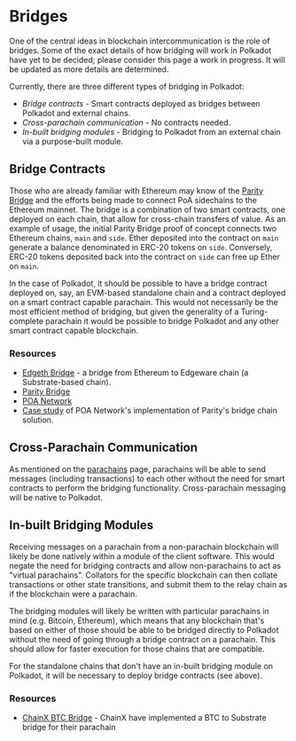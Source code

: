 # Bridges

One of the central ideas in blockchain intercommunication is the role of bridges. Some of the exact details of how bridging will work in Polkadot have yet to be decided; please consider this page a work in progress.  It will be updated as more details are determined.

Currently, there are three different types of bridging in Polkadot:

* _Bridge contracts_ - Smart contracts deployed as bridges between Polkadot and external chains.
* _Cross-parachain communication_ - No contracts needed.
* _In-built bridging modules_ - Bridging to Polkadot from an external chain via a purpose-built module.


## Bridge Contracts

Those who are already familiar with Ethereum may know of the [Parity Bridge](https://github.com/paritytech/parity-bridge) and the efforts being made to connect PoA sidechains to the Ethereum mainnet. The bridge is a combination of two smart contracts, one deployed on each chain, that allow for cross-chain transfers of value. As an example of usage, the initial Parity Bridge proof of concept connects two Ethereum chains, `main` and `side`.  Ether deposited into the contract on `main` generate a balance denominated in ERC-20 tokens on `side`. Conversely, ERC-20 tokens deposited back into the contract on `side` can free up Ether on `main`.

In the case of Polkadot, it should be possible to have a bridge contract deployed on, say, an EVM-based standalone chain and a contract deployed on a smart contract capable parachain. This would not necessarily be the most efficient method of bridging, but given the generality of a Turing-complete parachain it would be possible to bridge Polkadot and any other smart contract capable blockchain.

### Resources

* [Edgeth Bridge](https://github.com/hicommonwealth/edgeth_bridge/) - a bridge from Ethereum to Edgeware chain (a Substrate-based chain).
* [Parity Bridge](https://github.com/paritytech/parity-bridge)
* [POA Network](https://poa.network/)
* [Case study](https://medium.com/giveth/ethereum-dapp-scaling-poa-network-acee8a51e772) of POA Network's implementation of Parity's bridge chain solution.

## Cross-Parachain Communication
As mentioned on the [parachains](./parachains.md) page, parachains will be able to send messages (including transactions) to each other without the need for smart contracts to perform the bridging functionality. Cross-parachain messaging will be native to Polkadot.


## In-built Bridging Modules

Receiving messages on a parachain from a non-parachain blockchain will likely be done natively within a module of the client software. This would negate the need for bridging contracts and allow non-parachains to act as "virtual parachains". Collators for the specific blockchain can then collate transactions or other state transitions, and submit them to the relay chain as if the blockchain were a parachain.

The bridging modules will likely be written with particular parachains in mind (e.g. Bitcoin, Ethereum), which means that any blockchain that's based on either of those should be able to be bridged directly to Polkadot without the need of going through a bridge contract on a parachain. This should allow for faster execution for those chains that are compatible.

For the standalone chains that don't have an in-built bridging module on Polkadot, it will be necessary to deploy bridge contracts (see above).

### Resources
* [ChainX BTC Bridge](https://github.com/chainx-org/ChainX/tree/develop/cxrml/bridge/btc) - ChainX have implemented a BTC to Substrate bridge for their parachain